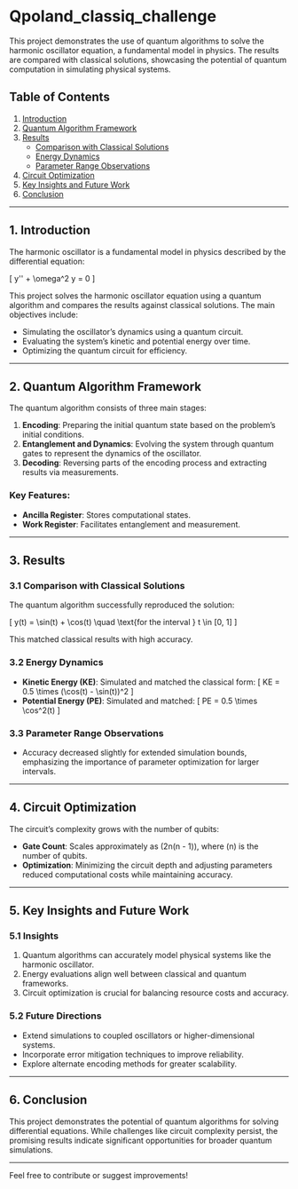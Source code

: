 # Qpoland_classiq_challenge

This project demonstrates the use of quantum algorithms to solve the harmonic oscillator equation, a fundamental model in physics. The results are compared with classical solutions, showcasing the potential of quantum computation in simulating physical systems.

## Table of Contents
1. [Introduction](#introduction)
2. [Quantum Algorithm Framework](#quantum-algorithm-framework)
3. [Results](#results)
   - [Comparison with Classical Solutions](#comparison-with-classical-solutions)
   - [Energy Dynamics](#energy-dynamics)
   - [Parameter Range Observations](#parameter-range-observations)
4. [Circuit Optimization](#circuit-optimization)
5. [Key Insights and Future Work](#key-insights-and-future-work)
6. [Conclusion](#conclusion)

---

## 1. Introduction

The harmonic oscillator is a fundamental model in physics described by the differential equation:

\[
y'' + \omega^2 y = 0
\]

This project solves the harmonic oscillator equation using a quantum algorithm and compares the results against classical solutions. The main objectives include:

- Simulating the oscillator’s dynamics using a quantum circuit.
- Evaluating the system’s kinetic and potential energy over time.
- Optimizing the quantum circuit for efficiency.

---

## 2. Quantum Algorithm Framework

The quantum algorithm consists of three main stages:

1. **Encoding**: Preparing the initial quantum state based on the problem’s initial conditions.
2. **Entanglement and Dynamics**: Evolving the system through quantum gates to represent the dynamics of the oscillator.
3. **Decoding**: Reversing parts of the encoding process and extracting results via measurements.

### Key Features:
- **Ancilla Register**: Stores computational states.
- **Work Register**: Facilitates entanglement and measurement.

---

## 3. Results

### 3.1 Comparison with Classical Solutions

The quantum algorithm successfully reproduced the solution:

\[
y(t) = \sin(t) + \cos(t) \quad \text{for the interval } t \in [0, 1]
\]

This matched classical results with high accuracy.

### 3.2 Energy Dynamics

- **Kinetic Energy (KE)**: Simulated and matched the classical form:
  \[
  KE = 0.5 \times (\cos(t) - \sin(t))^2
  \]
- **Potential Energy (PE)**: Simulated and matched:
  \[
  PE = 0.5 \times \cos^2(t)
  \]

### 3.3 Parameter Range Observations

- Accuracy decreased slightly for extended simulation bounds, emphasizing the importance of parameter optimization for larger intervals.

---

## 4. Circuit Optimization

The circuit’s complexity grows with the number of qubits:

- **Gate Count**: Scales approximately as \(2n(n - 1)\), where \(n\) is the number of qubits.
- **Optimization**: Minimizing the circuit depth and adjusting parameters reduced computational costs while maintaining accuracy.

---

## 5. Key Insights and Future Work

### 5.1 Insights

1. Quantum algorithms can accurately model physical systems like the harmonic oscillator.
2. Energy evaluations align well between classical and quantum frameworks.
3. Circuit optimization is crucial for balancing resource costs and accuracy.

### 5.2 Future Directions

- Extend simulations to coupled oscillators or higher-dimensional systems.
- Incorporate error mitigation techniques to improve reliability.
- Explore alternate encoding methods for greater scalability.

---

## 6. Conclusion

This project demonstrates the potential of quantum algorithms for solving differential equations. While challenges like circuit complexity persist, the promising results indicate significant opportunities for broader quantum simulations.

---

Feel free to contribute or suggest improvements!
